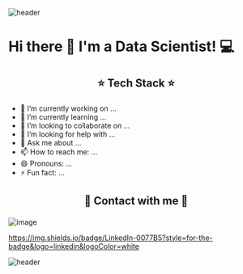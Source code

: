 ![header](https://capsule-render.vercel.app/api?type=wave&color=gradient&height=300&section=header&text=Ji%20Su%20Kim&fontSize=90)
# Hi there 👋  I'm a Data Scientist! :computer:

## <p align="center"> :star: Tech Stack :star:</p>

- 🔭 I’m currently working on ...
- 🌱 I’m currently learning ...
- 👯 I’m looking to collaborate on ...
- 🤔 I’m looking for help with ...
- 💬 Ask me about ...
- 📫 How to reach me: ...
- 😄 Pronouns: ...
- ⚡ Fun fact: ...

## <p align="center"> :love_letter: Contact with me :love_letter:</p>
![image](https://img.shields.io/badge/Gmail-D14836?style=for-the-badge&logo=gmail&logoColor=white)



https://img.shields.io/badge/LinkedIn-0077B5?style=for-the-badge&logo=linkedin&logoColor=white


![header](https://capsule-render.vercel.app/api?type=wave&color=gradient&height=300&section=footer&fontSize=90)
